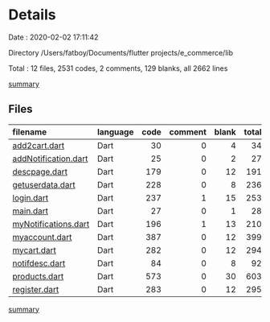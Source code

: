 # Details

Date : 2020-02-02 17:11:42

Directory /Users/fatboy/Documents/flutter projects/e_commerce/lib

Total : 12 files,  2531 codes, 2 comments, 129 blanks, all 2662 lines

[summary](results.md)

## Files
| filename | language | code | comment | blank | total |
| :--- | :--- | ---: | ---: | ---: | ---: |
| [add2cart.dart](file:///Users/fatboy/Documents/flutter%20projects/e_commerce/lib/add2cart.dart) | Dart | 30 | 0 | 4 | 34 |
| [addNotification.dart](file:///Users/fatboy/Documents/flutter%20projects/e_commerce/lib/addNotification.dart) | Dart | 25 | 0 | 2 | 27 |
| [descpage.dart](file:///Users/fatboy/Documents/flutter%20projects/e_commerce/lib/descpage.dart) | Dart | 179 | 0 | 12 | 191 |
| [getuserdata.dart](file:///Users/fatboy/Documents/flutter%20projects/e_commerce/lib/getuserdata.dart) | Dart | 228 | 0 | 8 | 236 |
| [login.dart](file:///Users/fatboy/Documents/flutter%20projects/e_commerce/lib/login.dart) | Dart | 237 | 1 | 15 | 253 |
| [main.dart](file:///Users/fatboy/Documents/flutter%20projects/e_commerce/lib/main.dart) | Dart | 27 | 0 | 1 | 28 |
| [myNotifications.dart](file:///Users/fatboy/Documents/flutter%20projects/e_commerce/lib/myNotifications.dart) | Dart | 196 | 1 | 13 | 210 |
| [myaccount.dart](file:///Users/fatboy/Documents/flutter%20projects/e_commerce/lib/myaccount.dart) | Dart | 387 | 0 | 12 | 399 |
| [mycart.dart](file:///Users/fatboy/Documents/flutter%20projects/e_commerce/lib/mycart.dart) | Dart | 282 | 0 | 12 | 294 |
| [notifdesc.dart](file:///Users/fatboy/Documents/flutter%20projects/e_commerce/lib/notifdesc.dart) | Dart | 84 | 0 | 8 | 92 |
| [products.dart](file:///Users/fatboy/Documents/flutter%20projects/e_commerce/lib/products.dart) | Dart | 573 | 0 | 30 | 603 |
| [register.dart](file:///Users/fatboy/Documents/flutter%20projects/e_commerce/lib/register.dart) | Dart | 283 | 0 | 12 | 295 |

[summary](results.md)